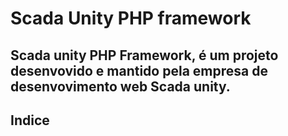 # Scada Unity PHP framework

## Scada unity PHP Framework, é um projeto desenvovido e mantido pela empresa de desenvovimento web Scada unity.

## Indice
